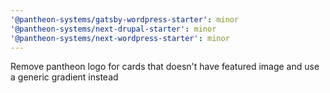 ```yaml
---
'@pantheon-systems/gatsby-wordpress-starter': minor
'@pantheon-systems/next-drupal-starter': minor
'@pantheon-systems/next-wordpress-starter': minor
---
```


Remove pantheon logo for cards that doesn't have featured image and use a
generic gradient instead
